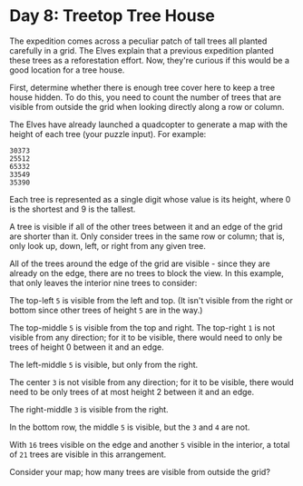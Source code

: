 # Day 8: Treetop Tree House

The expedition comes across a peculiar patch of tall trees all planted carefully in a grid.
The Elves explain that a previous expedition planted these trees as a reforestation effort.
Now, they're curious if this would be a good location for a tree house.

First, determine whether there is enough tree cover here to keep a tree house hidden.
To do this, you need to count the number of trees that are visible from outside the grid when looking directly
along a row or column.

The Elves have already launched a quadcopter to generate a map with the height of each tree (your puzzle input).
For example:

```
30373
25512
65332
33549
35390
```

Each tree is represented as a single digit whose value is its height, where 0 is the shortest and 9 is the tallest.

A tree is visible if all of the other trees between it and an edge of the grid are shorter than it.
Only consider trees in the same row or column; that is, only look up, down, left, or right from any given tree.

All of the trees around the edge of the grid are visible - since they are already on the edge,
there are no trees to block the view. In this example, that only leaves the interior nine trees to consider:

The top-left `5` is visible from the left and top.
(It isn't visible from the right or bottom since other trees of height `5` are in the way.)

The top-middle `5` is visible from the top and right.
The top-right `1` is not visible from any direction; for it to be visible,
there would need to only be trees of height 0 between it and an edge.

The left-middle `5` is visible, but only from the right.

The center `3` is not visible from any direction; for it to be visible, there would need to be only trees of at most
height 2 between it and an edge.

The right-middle `3` is visible from the right.

In the bottom row, the middle `5`  is visible, but the `3` and `4` are not.

With `16` trees visible on the edge and another `5` visible in the interior, a total of `21` trees are visible in
this arrangement.

Consider your map; how many trees are visible from outside the grid?
